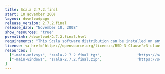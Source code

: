 ```yaml
---
title: Scala 2.7.2.final
start: 10 November 2008
layout: downloadpage
release_version: 2.7.2.final
release_date: "November 10, 2008"
show_resources: "true"
permalink: /download/2.7.2.final.html
requirements: "This Scala software distribution can be installed on any Unix-like or Windows system. It requires the Java runtime version 1.6 or 1.7."
license: <a href="https://opensource.org/licenses/BSD-3-Clause">3-clause BSD license</a>
resources: [
  ["-main-unixsys", "scala-2.7.2.final.tgz",                "https://scala-lang.org/files/archive/scala-2.7.2.final.tgz",                   "Mac OS X, Unix, Cygwin",  "16 MB"],
  ["-main-windows", "scala-2.7.2.final.zip",                "https://scala-lang.org/files/archive/scala-2.7.2.final.zip",                   "Windows",                 "16 MB"]
]
---
```




